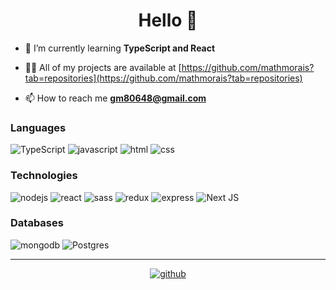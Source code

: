 <h1 align="center">Hello 👋</h1>

- 🌱 I’m currently learning **TypeScript and React**

- 👨‍💻 All of my projects are available at [https://github.com/mathmorais?tab=repositories](https://github.com/mathmorais?tab=repositories)

- 📫 How to reach me **gm80648@gmail.com**

<h3 align="left">Languages
</h3>

<div align="left">
    <img alt="TypeScript" src="https://img.shields.io/badge/typescript%20-%23007ACC.svg?&style=for-the-badge&logo=typescript&logoColor=white"/>
    <img alt="javascript" src="https://img.shields.io/badge/javascript%20-%23323330.svg?&style=for-the-badge&logo=javascript&logoColor=%23F7DF1E">
    <img alt="html" src="https://img.shields.io/badge/html5%20-%23E34F26.svg?&style=for-the-badge&logo=html5&logoColor=white">
    <img alt="css" src="https://img.shields.io/badge/css3%20-%231572B6.svg?&style=for-the-badge&logo=css3&logoColor=white">
</div>

<h3 align="left">Technologies
</h3>

<div align="left">
    <img alt="nodejs" src="https://img.shields.io/badge/node.js%20-%2343853D.svg?&style=for-the-badge&logo=node.js&logoColor=white"/>
    <img alt="react" src="https://img.shields.io/badge/react%20-%2320232a.svg?&style=for-the-badge&logo=react&logoColor=%2361DAFB"/>
    <img alt="sass" src="https://img.shields.io/badge/SASS%20-hotpink.svg?&style=for-the-badge&logo=SASS&logoColor=white"/>
    <img alt="redux" src="https://img.shields.io/badge/redux%20-%23593d88.svg?&style=for-the-badge&logo=redux&logoColor=white"/>
    <img alt="express" src="https://img.shields.io/badge/express.js%20-%23404d59.svg?&style=for-the-badge"/>
    <img alt="Next JS" src="https://img.shields.io/badge/next%20js%20-%23000000.svg?&style=for-the-badge&logo=next.js&logoColor=white"/>

</div>

</div>

<h3 align="left">Databases
</h3>

<div align="left">
 <img alt="mongodb" src ="https://img.shields.io/badge/MongoDB-%234ea94b.svg?&style=for-the-badge&logo=mongodb&logoColor=white"/>
 <img alt="Postgres" src ="https://img.shields.io/badge/postgres-%23316192.svg?&style=for-the-badge&logo=postgresql&logoColor=white"/>
</div>

<hr>

<div align="center">
    <a align="center" title="Profile" href="https://github.com/mathmorais">
       <img alt="github" align="center" alt="stats_github" src="https://github-readme-stats.vercel.app/api?username=mathmorais&show_icons=true&locale=en&theme=dark">
    </a>
</div>
